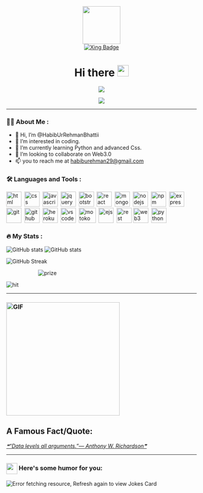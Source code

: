 <div id="header" align="center">
  <img src="https://media.giphy.com/media/gjrYDwbjnK8x36xZIO/giphy.gif" width="100"/>
   
  <div id="badges">
    <a href="https://www.xing.com/profile/HabibUrRehman_BHatti/cv">
     <img src="https://img.shields.io/badge/Xing-green?logo=Xing&logoColor=blue&style=for-the-badge" alt="Xing Badge" />
    </a>
                                                                                                                    
  </div>
                                                                                                                     
<img src="https://komarev.com/ghpvc/?username=HabibUrRehmanBhattii&style=flat-square&color=blue" alt=""/>
<h1>
  Hi there
  <img src="https://media.giphy.com/media/hvRJCLFzcasrR4ia7z/giphy.gif" width="30px"/>
</h1>
</div>

<div align="center">
  <p align="center">
  <img src="https://readme-typing-svg.herokuapp.com/?lines=Always+learning+new+things;Masters+in+Information+Technology;Full+Stack+Web+and+app+developer&font=Fira%20Code&center=true&width=440&height=45&color=fff&vCenter=true&size=22">
</p>
  <img src="https://i.giphy.com/media/3o7abkwfIVAeDT6RSU/giphy.webp" />
</div>

---
### :man_technologist: About Me :
- 👋 Hi, I’m @HabibUrRehmanBhattii
- 👀 I’m interested in coding.
- 🌱 I’m currently learning Python and advanced Css.
- 💞️ I’m looking to collaborate on Web3.0
- 📫 you to reach me at habiburehman29@gmail.com

### :hammer_and_wrench: Languages and Tools :
<div>
<img src="https://img.icons8.com/color/48/000000/html-5--v1.png" alt="html" width="40" height="40"/>&nbsp;
<img src="https://img.icons8.com/color/48/000000/css3.png" alt="css" width="40" height="40"/>&nbsp;
<img src="https://img.icons8.com/color/48/000000/javascript--v1.png" alt="javascript" width="40" height="40"/>&nbsp;
<img src="https://img.icons8.com/ios-filled/50/000000/jquery.png" alt="jquery" width="40" height="40"/>&nbsp;
<img src="https://img.icons8.com/color/48/000000/bootstrap.png" alt="bootstrap" width="40" height="40"/>&nbsp;
<img src="https://img.icons8.com/color/48/000000/react-native.png" alt="react" width="40" height="40"/>&nbsp;
<img src="https://img.icons8.com/color/48/000000/mongodb.png" alt="mongodb" width="40" height="40"/>&nbsp;
<img src="https://img.icons8.com/color/48/000000/nodejs.png" alt="nodejs" width="40" height="40"/>&nbsp;
<img src="https://img.icons8.com/color/48/000000/npm.png" alt="npm" width="40" height="40"/>&nbsp;
<img src="https://img.icons8.com/color/48/000000/express.png" alt="express" width="40" height="40"/>&nbsp;
<img src="https://img.icons8.com/color/48/000000/git.png" alt="git" width="40" height="40"/>&nbsp;
<img src="https://img.icons8.com/color/48/000000/github--v1.png" alt="github" width="40" height="40"/>&nbsp;
<img src="https://img.icons8.com/color/48/000000/heroku.png" alt="heroku" width="40" height="40"/>&nbsp;
<img src="https://img.icons8.com/color/48/000000/visual-studio-code-2019.png" alt="vscode" width="40" height="40"/>&nbsp;
<img src="https://pbs.twimg.com/media/E7_cC-oXIAAXQ32?format=jpg&name=900x900" alt="motoko" width="45" height="40"/>&nbsp;
<img src="https://pbs.twimg.com/profile_images/2199543684/ejs_400x400.png" alt="ejs" width="40" height="40"/>&nbsp;
<img src="https://img.icons8.com/color/48/000000/rest-api.png" alt="rest" width="40" height="40"/>&nbsp;<img src="https://cdn.thenewstack.io/media/2022/02/aec396cd-screenshot-2022-02-04-at-2.56.57-pm.png" alt="web3" width="40" height="40"/>&nbsp;
<img src="https://img.icons8.com/color/48/000000/python--v1.png" alt="python" width="40" height="40"/>&nbsp;
 
</div>

### :fire: My Stats :
![GitHub stats](https://github-readme-stats.vercel.app/api?username=HabibUrRehmanBhattii&show_icons=true&theme=radical&hide=issues,contribs&count_private=true&include_all_commits=true&hide_border=true) ![GitHub stats](https://github-readme-stats.vercel.app/api/top-langs/?username=HabibUrRehmanBhattii&layout=compact&hide_border=true&theme=radical&langs_count=10&hide=Procfile,Shell&count_private=true&include_all_commits=true)



![GitHub Streak](https://streak-stats.demolab.com?user=HabibUrRehmanBhattii&theme=vue&hide_border=true&border_radius=2.6rem&stroke=0000&background=151515&ring=FF0000&fire=FF0000&currStreakNum=FF0000&sideNums=FF0000&currStreakLabel=FF0000&sideLabels=FF0000&dates=FF0000&currStreakLabel=FF0000&sideLabels=FF0000&dates=FF0000&sideNums=FF0000&currStreakNum=FF0000&fire=FF0000&ring=FF0000&background=151515&stroke=0000&border_radius=2.6rem&hide_border=true&theme=vue&user=HabibUrRehmanBhattii)







&emsp;&emsp;&emsp;&emsp;&emsp;&emsp;![prize](https://github-profile-trophy.vercel.app/?username=HabibUrRehmanBhattii&theme=onedark&no-bg=true&no-frame=true&margin-w=10&margin-h=10&rank=SECRET,SSS,SS,S,AAA,AA,A,B,C&column=7&row=1&margin-w=10&margin-h=10&no-frame=true&no-bg=true&theme=dark&background=000000)


![hit](https://activity-graph.herokuapp.com/graph?username=HabibUrRehmanBhattii&theme=minimal&hide_border=true&area=true&hide_title=true&color=00ff00&line=00ff00&point=00ff00&area_color=00ff00&area_opacity=0.1&line_color=00ff00&line_opacity=0.1&point_color=00ff00&point_opacity=0.1&bg_color=000000&hide_border=true&border_radius=2.6)

<hr>

### <img alt="GIF" src="https://github.com/TheDudeThatCode/TheDudeThatCode/blob/master/Assets/hmm.gif?raw=true" width="300px" /> 
## A Famous Fact/Quote:
<a href="https://github.com/marketplace/actions/quote-readme">
<!--STARTS_HERE_QUOTE_README-->
<i>❝“Data levels all arguments.”— Anthony W. Richardson❞</i>
<!--ENDS_HERE_QUOTE_README-->
</a>

<hr>

### <img align ='center' src='https://media2.giphy.com/media/UQDSBzfyiBKvgFcSTw/giphy.gif?cid=ecf05e47p3cd513axbek3f56ti3jzizq8hincw20jauyyfyw&rid=giphy.gif' width ='29px'> Here's some humor for you:
<img src="https://readme-jokes.vercel.app/api" alt="Error fetching resource, Refresh again to view Jokes Card" />


<!---
HabibUrRehmanBhattii/HabibUrRehmanBhattii is a ✨ special ✨ repository because its `README.md` (this file) appears on your GitHub profile.
You can click the Preview link to take a look at your changes.
--->
